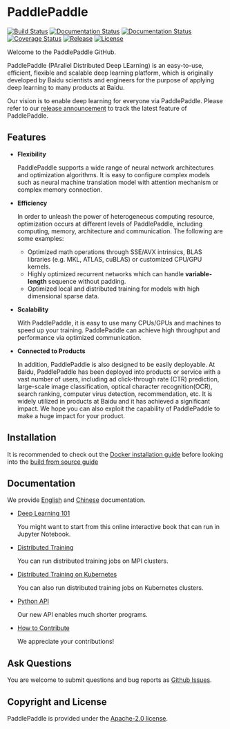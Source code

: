 # PaddlePaddle


[![Build Status](https://travis-ci.org/PaddlePaddle/Paddle.svg?branch=develop)](https://travis-ci.org/PaddlePaddle/Paddle)
[![Documentation Status](https://img.shields.io/badge/docs-latest-brightgreen.svg?style=flat)](http://doc.paddlepaddle.org/develop/doc/)
[![Documentation Status](https://img.shields.io/badge/中文文档-最新-brightgreen.svg)](http://doc.paddlepaddle.org/develop/doc_cn/)
[![Coverage Status](https://coveralls.io/repos/github/PaddlePaddle/Paddle/badge.svg?branch=develop)](https://coveralls.io/github/PaddlePaddle/Paddle?branch=develop)
[![Release](https://img.shields.io/github/release/PaddlePaddle/Paddle.svg)](https://github.com/PaddlePaddle/Paddle/releases)
[![License](https://img.shields.io/badge/license-Apache%202-blue.svg)](LICENSE)


Welcome to the PaddlePaddle GitHub.

PaddlePaddle (PArallel Distributed Deep LEarning) is an easy-to-use,
efficient, flexible and scalable deep learning platform, which is originally
developed by Baidu scientists and engineers for the purpose of applying deep
learning to many products at Baidu.

Our vision is to enable deep learning for everyone via PaddlePaddle.
Please refer to our [release announcement](https://github.com/PaddlePaddle/Paddle/releases) to track the latest feature of PaddlePaddle.

## Features

- **Flexibility**

    PaddlePaddle supports a wide range of neural network architectures and
    optimization algorithms. It is easy to configure complex models such as
    neural machine translation model with attention mechanism or complex memory
    connection.

-  **Efficiency**

    In order to unleash the power of heterogeneous computing resource,
    optimization occurs at different levels of PaddlePaddle, including
    computing, memory, architecture and communication. The following are some
    examples:

      - Optimized math operations through SSE/AVX intrinsics, BLAS libraries
      (e.g. MKL, ATLAS, cuBLAS) or customized CPU/GPU kernels.
      - Highly optimized recurrent networks which can handle **variable-length**
      sequence without padding.
      - Optimized local and distributed training for models with high dimensional
      sparse data.

- **Scalability**

    With PaddlePaddle, it is easy to use many CPUs/GPUs and machines to speed
    up your training. PaddlePaddle can achieve high throughput and performance
    via optimized communication.

- **Connected to Products**

    In addition, PaddlePaddle is also designed to be easily deployable. At Baidu,
    PaddlePaddle has been deployed into products or service with a vast number
    of users, including ad click-through rate (CTR) prediction, large-scale image
    classification, optical character recognition(OCR), search ranking, computer
    virus detection, recommendation, etc. It is widely utilized in products at
    Baidu and it has achieved a significant impact. We hope you can also exploit
    the capability of PaddlePaddle to make a huge impact for your product.

## Installation

It is recommended to check out the
[Docker installation guide](http://doc.paddlepaddle.org/develop/doc/getstarted/build_and_install/docker_install_en.html)
before looking into the
[build from source guide](http://doc.paddlepaddle.org/develop/doc/getstarted/build_and_install/build_from_source_en.html)

## Documentation

We provide [English](http://doc.paddlepaddle.org/develop/doc/) and
[Chinese](http://doc.paddlepaddle.org/doc_cn/) documentation.

- [Deep Learning 101](http://book.paddlepaddle.org/index.html)

  You might want to start from this online interactive book that can run in Jupyter Notebook.

- [Distributed Training](http://doc.paddlepaddle.org/develop/doc/howto/usage/cluster/cluster_train_en.html)

  You can run distributed training jobs on MPI clusters.

- [Distributed Training on Kubernetes](http://doc.paddlepaddle.org/develop/doc/howto/usage/k8s/k8s_en.html)

   You can also run distributed training jobs on Kubernetes clusters.

- [Python API](http://doc.paddlepaddle.org/develop/doc/api/index_en.html)

   Our new API enables much shorter programs.

- [How to Contribute](http://doc.paddlepaddle.org/develop/doc/howto/dev/contribute_to_paddle_en.html)

   We appreciate your contributions!


## Ask Questions

You are welcome to submit questions and bug reports as [Github Issues](https://github.com/PaddlePaddle/Paddle/issues).

## Copyright and License
PaddlePaddle is provided under the [Apache-2.0 license](LICENSE).
